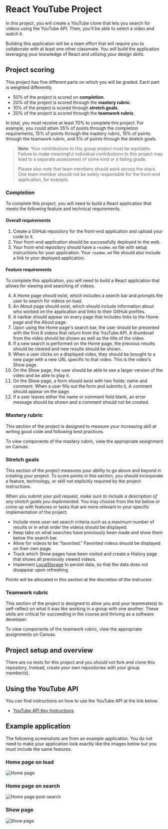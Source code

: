 # React YouTube Project

In this project, you will create a YouTube clone that lets you search for videos using the YouTube API. Then, you'll be able to select a video and watch it.

Building this application will be a team effort that will require you to collaborate with at least one other classmate. You will build the application leveraging your knowledge of React and utilizing your design skills.

## Project scoring

This project has five different parts on which you will be graded. Each part is weighted differently.

- 50% of the project is scored on **completion**.
- 20% of the project is scored through the **mastery rubric**.
- 10% of the project is scored through **stretch goals**.
- 20% of the project is scored through the **teamwork rubric**.

In total, you must receive at least 70% to complete this project. For example, you could attain 35% of points through the completion requirements, 15% of points through the mastery rubric, 15% of points through the teamwork rubric, and 5% of points through the stretch goals.

> **Note**: Your contributions to this group project must be equitable. Failure to make meaningful individual contributions to this project may lead to a separate assessment of some kind or a failing grade.
>
> Please also note that team members should work _across_ the stack. One team member should not be solely responsible for the front-end application, for example.

### Completion

To complete this project, you will need to build a React application that meets the following feature and technical requirements.

#### Overall requirements

1. Create a GitHub repository for the front-end application and upload your code to it.
1. Your front-end application should be successfully deployed to the web.
1. Your front-end repository should have a `readme.md` file with setup instructions for your application. Your `readme.md` file should also include a link to your deployed application.

#### Feature requirements

To complete this application, you will need to build a React application that allows for viewing and searching of videos.

4. A Home page should exist, which includes a search bar and prompts the user to search for videos on load.
1. An About page should exist, which should include information about who worked on the application and links to their GitHub profiles.
1. A navbar should appear on every page that includes links to the Home page and the About page.
1. Upon using the Home page's search bar, the user should be presented with the first 8 videos that return from the YouTube API. A thumbnail from the video should be shown as well as the title of the video.
1. If a new search is performed on the Home page, the previous results should be cleared and new results should be shown.
1. When a user clicks on a displayed video, they should be brought to a new page with a new URL specific to that video. This is the video's Show page.
1. On the Show page, the user should be able to see a larger version of the video and be able to play it.
1. On the Show page, a form should exist with two fields: name and comment. When a user fills out the form and submits it, A comment should appear on the page.
1. If a user leaves either the name or comment field blank, an error message should be shown and a comment should not be created.

### Mastery rubric

This section of the project is designed to measure your increasing skill at writing good code and following best practices.

To view components of the mastery rubric, view the appropriate assignment on Canvas.

### Stretch goals

This section of the project measures your ability to go above and beyond in creating your project. To score points in this section, you should incorporate a feature, technology, or skill not explicitly required by the project instructions.

When you submit your pull request, _make sure to include a description of any stretch goals you implemented._ You may choose from the list below or come up with features or tasks that are more relevant to your specific implementation of the project.

- Include more user-set search criteria such as a maximum number of results or in what order the videos should be displayed.
- Keep tabs on what searches have previously been made and show them below the search bar.
- Allow for videos to be "favorited." Favorited videos should be displayed on their own page.
- Track which Show pages have been visited and create a History page that shows all previously viewed videos.
- Implement [LocalStorage](https://developer.mozilla.org/en-US/docs/Web/API/Window/localStorage) to persist data, so that the data does not disappear upon refreshing.

Points will be allocated in this section at the discretion of the instructor.

### Teamwork rubric

This section of the project is designed to allow you and your teammate(s) to self-reflect on what it was like working in a group with one another. These skills are critical for succeeding in the course and thriving as a software developer.

To view components of the teamwork rubric, view the appropriate assignments on Canvas.

## Project setup and overview

There are no tests for this project and you _should not_ fork and clone this repository. Instead, create your own repositories with your group member(s).

## Using the YouTube API

You can find instructions on how to use the YouTube API at the link below.

- [YouTube API Key Instructions](./youtube-api-key.md)

## Example application

The following screenshots are from an example application. You do not need to make your application look exactly like the images below but you must include the same features.

### Home page on load

![Home page](./assets/home-1.png)

### Home page on search

![Home page post-search](./assets/home-2.png)

### Show page

![Show page](./assets/video.png)
